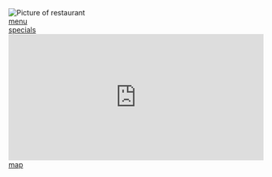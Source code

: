   <div class="jumbotron">
      <img src="images/jumbotron_768.jpg" alt="Picture of restaurant" class="img-responsive visible-xs">
    </div>

   <div id="home-tiles" class="row">
      <div class="col-md-4 col-sm-6 col-xs-12">
        <a href="#" onclick="$dc.loadMenuCategories();"><div id="menu-tile"><span>menu</span></div></a>
      </div>
      <div class="col-md-4 col-sm-6 col-xs-12">
        <a href="#" onclick="$dc.loadMenuItems({{randomCategoryShortName}});">
          <div id="specials-tile"><span>specials</span></div>
        </a>
      </div>
      <div class="col-md-4 col-sm-12 col-xs-12">
        <a href="https://www.google.com/maps/place/David+Chu's+China+Bistro/@39.3635874,-76.7138622,17z/data=!4m6!1m3!3m2!1s0x89c81a14e7817803:0xab20a0e99daa17ea!2sDavid+Chu's+China+Bistro!3m1!1s0x89c81a14e7817803:0xab20a0e99daa17ea" target="_blank">
          <div id="map-tile">
            <iframe src="https://www.google.com/maps/embed?pb=!1m18!1m12!1m3!1d3084.675372390488!2d-76.71386218529199!3d39.3635874269356!2m3!1f0!2f0!3f0!3m2!1i1024!2i768!4f13.1!3m3!1m2!1s0x89c81a14e7817803%3A0xab20a0e99daa17ea!2sDavid+Chu&#39;s+China+Bistro!5e0!3m2!1sen!2sus!4v1452824864156" width="100%" height="250" frameborder="0" style="border:0" allowfullscreen></iframe>
            <span>map</span>
          </div>
        </a>
      </div>
    </div><!-- End of #home-tiles -->
